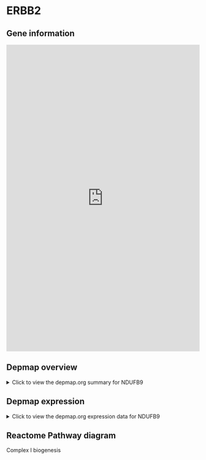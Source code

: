 <h1>ERBB2</h1>

<h2>Gene information</h2>
<iframe src="https://depmap.org/portal/gene/NDUFB9?tab=about" style="border:none;width:100%;height:800px"></iframe>

<h2>Depmap overview</h2>
<details>
  <summary>Click to view the depmap.org summary for NDUFB9</summary>
  <iframe src="https://depmap.org/portal/gene/NDUFB9?tab=overview" style="border:none;width:100%;height:800px"></iframe>
</details>

<h2>Depmap expression</h2>
<details>
  <summary>Click to view the depmap.org expression data for NDUFB9</summary>
  <iframe src="https://depmap.org/portal/gene/NDUFB9?tab=characterization" style="border:none;width:100%;height:800px"></iframe>
</details>



<h2>Reactome Pathway diagram</h2>
Complex I biogenesis
<div id="diagramHolder"></div>

<script>
    //Creating the Reactome Diagram widget
    //Take into account a proxy needs to be set up in your server side pointing to www.reactome.org
    function onReactomeDiagramReady(){  //This function is automatically called when the widget code is ready to be used
        var diagram = Reactome.Diagram.create({
            "placeHolder" : "diagramHolder",
            "width" : 900,
            "height" : 500
        });

        //Initialising it to the "Hemostasis" pathway
        diagram.loadDiagram("R-HSA-6799198");

        //Adding different listeners

        diagram.onDiagramLoaded(function (loaded) {
            console.info("Loaded ", loaded);
            diagram.flagItems("BAD");
	    diagram.flagItems("Q92934");
            if (loaded == "R-HSA-6799198") diagram.selectItem("R-HSA-6799198");
        });

     }
</script>



